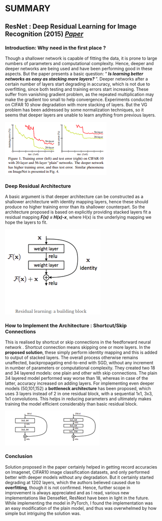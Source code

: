 # SUMMARY
## ResNet : Deep Residual Learning for Image Recognition (2015)   [*Paper*](https://arxiv.org/abs/1512.03385)

### Introduction: Why need in the first place ?
Though a shallower network is capable of fitting the data, it is prone to large numbers of parameters and computational complexity. Hence, deeper and deeper networks are being used and have been performing good in these aspects. But the paper presents a basic question: “ ***Is learning better networks as easy as stacking more layers?*** ”. Deeper networks after a certain number of layers start degrading in accuracy, which is not due to overfitting, since both testing and training errors start increasing. These suffer from vanishing gradient problem, as the repeated multiplication may make the gradient too small to help convergence. Experiments conducted on CIFAR 10 show degradation with more stacking of layers. But the VG problem has been addressed by some normalization techniques, so it seems that deeper layers are unable to learn anything from previous layers.

![image not found](images/resnet1.png)
### Deep Residual Architecture
A basic argument is that deeper architecture can be constructed as a shallower architecture with identity mapping layers, hence these should produce no higher training error than its shallower counterpart.  So the architecture proposed is based on explicitly providing stacked layers fit a residual mapping **_F(x) = H(x)-x_**, where H(x) is the underlying mapping we hope the layers to fit. 

![image not found](images/resnet2.png)
### How to Implement the Architecture  : Shortcut/Skip Connections
This is realised by shortcut or skip connections in the feedforward neural network . Shortcut connection means skipping one or more layers. In the **proposed solution**, these simply perform identity mapping and this is added to output of stacked layers. The overall process otherwise remains unaffected, backpropagating end-to-end with SGD, without any increment in number of parameters or computational complexity. They created two 18 and 34 layered models: one plain and other with skip connections. The plain 34 layered model performed way worse than 18, whereas in case of the latter, accuracy increased on adding layers. For implementing even deeper models (50,101,152) a **bottleneck architecture** has been proposed, which uses 3 layers instead of 2 in one residual block, with a sequential 1x1, 3x3, 1x1 convolutions. This helps in reducing parameters and ultimately makes training the model efficient considerably than basic residual block.

![image not found](images/resnet3.png)
### Conclusion
Solution proposed in the paper certainly helped in getting record accuracies on Imagenet, CIFAR10 image classification datasets, and only performed better with deeper models without any degradation. But it certainly started degrading at 1202 layers, which the authors believed caused due to **overfitting**, though it is not confirmed. Hence, further scope in improvement is always appreciated and as I read, various new implementations like DenseNet, ResNext have been in light in the future. 
While implementing the model in PyTorch, I found the implementation was an easy modification of the plain model, and thus was overwhelmed by how simple but intriguing the solution was.
